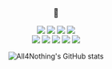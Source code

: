 <div align="center">

### 🔨
  <img src="https://img.shields.io/badge/Python-3776AB?style=for-the-badge&logo=python&logoColor=white"/></a>
  <img src="https://img.shields.io/badge/PyTorch-EE4C2C?style=for-the-badge&logo=pytorch&logoColor=FFFFFF"/></a>
  <img src="https://img.shields.io/badge/NumPy-013243?style=for-the-badge&logo=NumPy&logoColor=white"/></a>
  <img src="https://img.shields.io/badge/pandas-150458?style=for-the-badge&logo=pandas&logoColor=white"/></a><br>
  <img src="https://img.shields.io/badge/scikit_learn-F7931E?style=flat-square&logo=scikit-learn&logoColor=white"/></a>
  <img src="https://img.shields.io/badge/C-00599C?style=flat-square&logo=c&logoColor=white"/></a>
  <img src="https://img.shields.io/badge/JavaScript-F7DF1E?style=flat-square&logo=javascript&logoColor=black"/></a>
  <img src="https://img.shields.io/badge/React-20232A?style=flat-square&logo=react&logoColor=61DAFB"/></a>
  <img src="https://img.shields.io/badge/TypeScript-007ACC?style=flat-square&logo=typescript&logoColor=white"/></a>  
  
  ![All4Nothing's GitHub stats](https://github-readme-stats.vercel.app/api?username=All4Nothing&show_icons=true&theme=radical)

</div>

<!--
**All4Nothing/All4Nothing** is a ✨ _special_ ✨ repository because its `README.md` (this file) appears on your GitHub profile.

Here are some ideas to get you started:

- 🔭 I’m currently working on ...
- 🌱 I’m currently learning ...
- 👯 I’m looking to collaborate on ...
- 🤔 I’m looking for help with ...
- 💬 Ask me about ...
- 📫 How to reach me: ...
- 😄 Pronouns: ...
- ⚡ Fun fact: ...
-->
